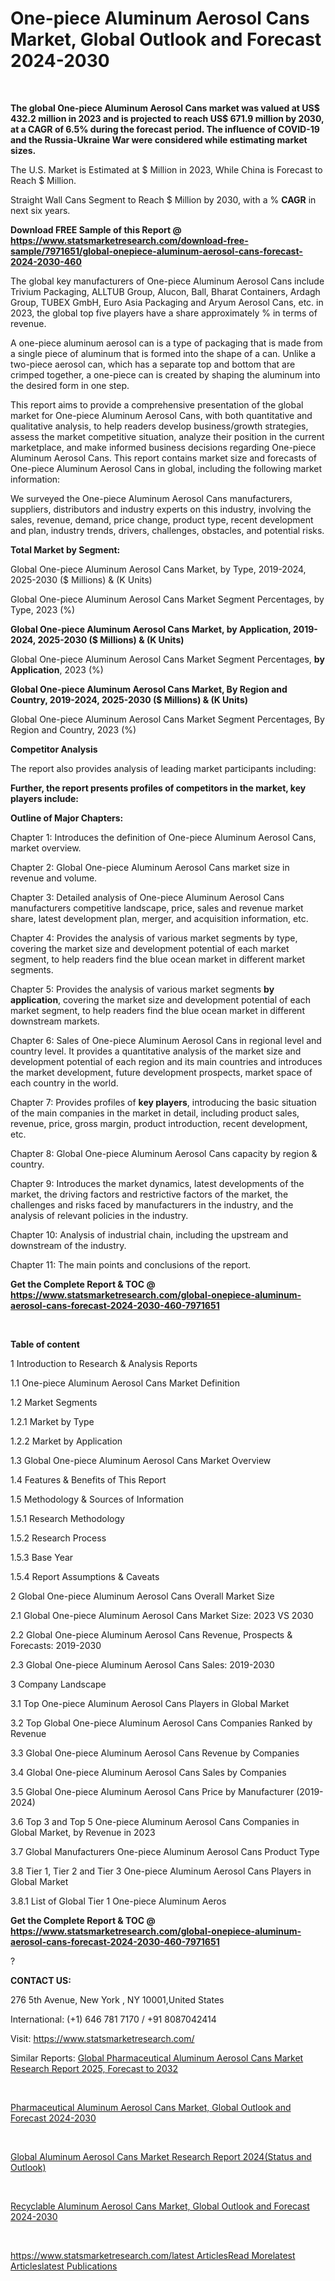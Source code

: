<h1>One-piece Aluminum Aerosol Cans Market, Global Outlook and Forecast 2024-2030</h1><br/><p><strong>The global One-piece Aluminum Aerosol Cans market was valued at US$ 432.2 million in 2023 and is projected to reach US$ 671.9 million by 2030, at a <strong>CAGR</strong> of 6.5% during the forecast period. The influence of COVID-19 and the Russia-Ukraine War were considered while estimating market sizes.</strong></p>
 
 
 
 <p>The U.S. Market is Estimated at $ Million in 2023, While China is Forecast to Reach $ Million.</p>
 
 
 
 <p>Straight Wall Cans Segment to Reach $ Million by 2030, with a % <strong>CAGR</strong> in next six years.</p>
 
 
 
 <p><strong>Download FREE Sample of this Report @ <a href="https://www.statsmarketresearch.com/download-free-sample/7971651/global-onepiece-aluminum-aerosol-cans-forecast-2024-2030-460">https://www.statsmarketresearch.com/download-free-sample/7971651/global-onepiece-aluminum-aerosol-cans-forecast-2024-2030-460</a></strong></p>
 
 
 
 <p>The global key manufacturers of One-piece Aluminum Aerosol Cans include Trivium Packaging, ALLTUB Group, Alucon, Ball, Bharat Containers, Ardagh Group, TUBEX GmbH, Euro Asia Packaging and Aryum Aerosol Cans, etc. in 2023, the global top five players have a share approximately % in terms of revenue.</p>
 
 
 
 <p>A one-piece aluminum aerosol can is a type of packaging that is made from a single piece of aluminum that is formed into the shape of a can. Unlike a two-piece aerosol can, which has a separate top and bottom that are crimped together, a one-piece can is created by shaping the aluminum into the desired form in one step.</p>
 
 
 
 <p>This report aims to provide a comprehensive presentation of the global market for One-piece Aluminum Aerosol Cans, with both quantitative and qualitative analysis, to help readers develop business/growth strategies, assess the market competitive situation, analyze their position in the current marketplace, and make informed business decisions regarding One-piece Aluminum Aerosol Cans. This report contains market size and forecasts of One-piece Aluminum Aerosol Cans in global, including the following market information:</p>
 
 
 
 <p>We surveyed the One-piece Aluminum Aerosol Cans manufacturers, suppliers, distributors and industry experts on this industry, involving the sales, revenue, demand, price change, product type, recent development and plan, industry trends, drivers, challenges, obstacles, and potential risks.</p>
 
 
 
 <p><strong>Total Market by Segment:</strong></p>
 
 
 
 <p>Global One-piece Aluminum Aerosol Cans Market, by Type, 2019-2024, 2025-2030 ($ Millions) & (K Units)</p>
 
 
 
 <p>Global One-piece Aluminum Aerosol Cans Market Segment Percentages, by Type, 2023 (%)</p>
 
 
 
 <p><strong>Global One-piece Aluminum Aerosol Cans Market, <strong>by Application</strong>, 2019-2024, 2025-2030 ($ Millions) & (K Units)</strong></p>
 
 
 
 <p>Global One-piece Aluminum Aerosol Cans Market Segment Percentages, <strong>by Application</strong>, 2023 (%)</p>
 
 
 
 <p><strong>Global One-piece Aluminum Aerosol Cans Market, By Region and Country, 2019-2024, 2025-2030 ($ Millions) & (K Units)</strong></p>
 
 
 
 <p>Global One-piece Aluminum Aerosol Cans Market Segment Percentages, By Region and Country, 2023 (%)</p>
 
 
 
 <p><strong>Competitor Analysis</strong></p>
 
 
 
 <p>The report also provides analysis of leading market participants including:</p>
 
 
 
 <p><strong>Further, the report presents profiles of competitors in the market, <strong>key players</strong> include:</strong></p>
 
 
 
 <p><strong>Outline of Major Chapters:</strong></p>
 
 
 
 <p>Chapter 1: Introduces the definition of One-piece Aluminum Aerosol Cans, market overview.</p>
 
 
 
 <p>Chapter 2: Global One-piece Aluminum Aerosol Cans market size in revenue and volume.</p>
 
 
 
 <p>Chapter 3: Detailed analysis of One-piece Aluminum Aerosol Cans manufacturers competitive landscape, price, sales and revenue market share, latest development plan, merger, and acquisition information, etc.</p>
 
 
 
 <p>Chapter 4: Provides the analysis of various market segments by type, covering the market size and development potential of each market segment, to help readers find the blue ocean market in different market segments.</p>
 
 
 
 <p>Chapter 5: Provides the analysis of various market segments <strong>by application</strong>, covering the market size and development potential of each market segment, to help readers find the blue ocean market in different downstream markets.</p>
 
 
 
 <p>Chapter 6: Sales of One-piece Aluminum Aerosol Cans in regional level and country level. It provides a quantitative analysis of the market size and development potential of each region and its main countries and introduces the market development, future development prospects, market space of each country in the world.</p>
 
 
 
 <p>Chapter 7: Provides profiles of <strong>key players</strong>, introducing the basic situation of the main companies in the market in detail, including product sales, revenue, price, gross margin, product introduction, recent development, etc.</p>
 
 
 
 <p>Chapter 8: Global One-piece Aluminum Aerosol Cans capacity by region & country.</p>
 
 
 
 <p>Chapter 9: Introduces the market dynamics, latest developments of the market, the driving factors and restrictive factors of the market, the challenges and risks faced by manufacturers in the industry, and the analysis of relevant policies in the industry.</p>
 
 
 
 <p>Chapter 10: Analysis of industrial chain, including the upstream and downstream of the industry.</p>
 
 
 
 <p>Chapter 11: The main points and conclusions of the report.</p>
 
 
 
 <div><b>Get the Complete Report & TOC @ <a href="https://www.statsmarketresearch.com/global-onepiece-aluminum-aerosol-cans-forecast-2024-2030-460-7971651">https://www.statsmarketresearch.com/global-onepiece-aluminum-aerosol-cans-forecast-2024-2030-460-7971651</a></b></div>
 
 
 
 <p><br />
 
 <b>Table of content</b></p>
 
 
 
 <p>1 Introduction to Research & Analysis Reports<br />
 
 1.1 One-piece Aluminum Aerosol Cans Market Definition<br />
 
 1.2 Market Segments<br />
 
 1.2.1 Market by Type<br />
 
 1.2.2 Market by Application<br />
 
 1.3 Global One-piece Aluminum Aerosol Cans Market Overview<br />
 
 1.4 Features & Benefits of This Report<br />
 
 1.5 Methodology & Sources of Information<br />
 
 1.5.1 Research Methodology<br />
 
 1.5.2 Research Process<br />
 
 1.5.3 Base Year<br />
 
 1.5.4 Report Assumptions & Caveats<br />
 
 2 Global One-piece Aluminum Aerosol Cans Overall Market Size<br />
 
 2.1 Global One-piece Aluminum Aerosol Cans Market Size: 2023 VS 2030<br />
 
 2.2 Global One-piece Aluminum Aerosol Cans Revenue, Prospects & Forecasts: 2019-2030<br />
 
 2.3 Global One-piece Aluminum Aerosol Cans Sales: 2019-2030<br />
 
 3 Company Landscape<br />
 
 3.1 Top One-piece Aluminum Aerosol Cans Players in Global Market<br />
 
 3.2 Top Global One-piece Aluminum Aerosol Cans Companies Ranked by Revenue<br />
 
 3.3 Global One-piece Aluminum Aerosol Cans Revenue by Companies<br />
 
 3.4 Global One-piece Aluminum Aerosol Cans Sales by Companies<br />
 
 3.5 Global One-piece Aluminum Aerosol Cans Price by Manufacturer (2019-2024)<br />
 
 3.6 Top 3 and Top 5 One-piece Aluminum Aerosol Cans Companies in Global Market, by Revenue in 2023<br />
 
 3.7 Global Manufacturers One-piece Aluminum Aerosol Cans Product Type<br />
 
 3.8 Tier 1, Tier 2 and Tier 3 One-piece Aluminum Aerosol Cans Players in Global Market<br />
 
 3.8.1 List of Global Tier 1 One-piece Aluminum Aeros</p>
 
 
 
 <div><b>Get the Complete Report & TOC @ <a href="https://www.statsmarketresearch.com/global-onepiece-aluminum-aerosol-cans-forecast-2024-2030-460-7971651">https://www.statsmarketresearch.com/global-onepiece-aluminum-aerosol-cans-forecast-2024-2030-460-7971651</a></b></div>
 
 
 
 <p>? </p>
 
 
 
 <p><b>CONTACT US:</b><br />
 
 276 5th Avenue, New York , NY 10001,United States<br />
 
 International: (+1) 646 781 7170 / +91 8087042414<br />
 
 Visit: <a href="https://www.statsmarketresearch.com/">https://www.statsmarketresearch.com/</a><br />
 
 Similar Reports: <a href="https://www.statsmarketresearch.com/global-onepiece-aluminum-aerosol-cans-forecast-2024-2030-460-7971651">Global Pharmaceutical Aluminum Aerosol Cans Market Research Report 2025, Forecast to 2032</a><br />
 
 <br />
 
 <a href="https://www.statsmarketresearch.com/global-onepiece-aluminum-aerosol-cans-forecast-2024-2030-460-7971651">Pharmaceutical Aluminum Aerosol Cans Market, Global Outlook and Forecast 2024-2030</a><br />
 
 <br />
 
 <a href="https://www.statsmarketresearch.com/global-onepiece-aluminum-aerosol-cans-forecast-2024-2030-460-7971651">Global Aluminum Aerosol Cans Market Research Report 2024(Status and Outlook)</a><br />
 
 <br />
 
 <a href="https://www.statsmarketresearch.com/global-onepiece-aluminum-aerosol-cans-forecast-2024-2030-460-7971651">Recyclable Aluminum Aerosol Cans Market, Global Outlook and Forecast 2024-2030</a><br />
 
 <br />
 
 <a href="https://gyeongbokgung.com">https://www.statsmarketresearch.com/</a><a href="https://hallyeomaritime.com">latest Articles</a><a href="https://jingwansa.com">Read More</a><a href="https://nguoiviet.jp/">latest Articles</a><a href="https://www.intelmarketresearch.com/">latest Publications</a></p>